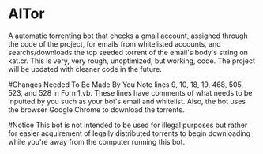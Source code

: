 # AlTor
A automatic torrenting bot that checks a gmail account, assigned through the code of the project, for emails from whitelisted accounts, and searchs/downloads the top seeded torrent of the email's body's string on kat.cr. This is very, very rough, unoptimized, but working, code. The project will be updated with cleaner code in the future.

#Changes Needed To Be Made By You
Note lines 9, 10, 18, 19, 468, 505, 523, and 528 in Form1.vb. These lines have comments of what needs to be inputted by you such as your bot's email and whitelist. Also, the bot uses the browser Google Chrome to download the torrents. 

#Notice
This bot is not intended to be used for illegal purposes but rather for easier acquirement of legally distributed torrents to begin downloading while you're away from the computer running this bot.
